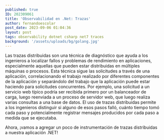 ```yaml
---
published: true
ID: 202309061
title: 'Observabilidad en .Net: Trazas'
author: fernandoescolar
post_date: 2023-09-06 01:04:36
layout: post
tags: observability dotnet csharp net7 traces
background: '/assets/uploads/bg/golang.jpg'
---
```


Las trazas distribuidas son una técnica de diagnóstico que ayuda a los ingenieros a localizar fallos y problemas de rendimiento en aplicaciones, especialmente aquellas que pueden estar distribuidas en múltiples máquinas o procesos. Esta técnica sigue las solicitudes a través de una aplicación, correlacionando el trabajo realizado por diferentes componentes de la aplicación y separándolo del trabajo que la aplicación puede estar haciendo para solicitudes concurrentes. <!--break-->Por ejemplo, una solicitud a un servicio web típico podría ser recibida primero por un balanceador de carga, luego reenviada a un proceso de servidor web, que luego realiza varias consultas a una base de datos. El uso de trazas distribuidas permite a los ingenieros distinguir si alguno de esos pasos falló, cuánto tiempo tomó cada paso y potencialmente registrar mensajes producidos por cada paso a medida que se ejecutaba.

Ahora, ¡vamos a agregar un poco de instrumentación de trazas distribuidas a nuestra aplicación .NET!

